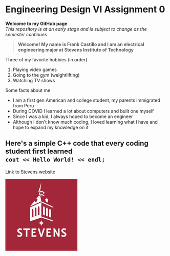 # Engineering Design VI Assignment 0
**Welcome to my GitHub page**  
*This repository is at an early stage and is subject to change as the semester continues*  
>**Welcome! My name is Frank Castillo and I am an electrical engineering major at Stevens Institute of Technology**
>
Three of my favorite hobbies (in order)
1. Playing video games
2. Going to the gym (weightlifting)
3. Watching TV shows

Some facts about me  
- I am a first gen American and college student, my parents immigrated from Peru
- During COVID I learned a lot about computers and built one myself
- Since I was a kid, I always hoped to become an engineer
- Although I don't know much coding, I loved learning what I have and hope to expand my knowledge on it
  
Here's a simple C++ code that every coding student first learned  
`cout << Hello World! << endl;`  
---
[Link to Stevens website](https://www.stevens.edu)

![Stevens logo](stevens_logo.jpg)
